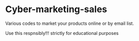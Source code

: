 # Cyber-marketing-sales

Various codes to market your products online or by email list.

Use this respnsibly!!!
strictly for educational purposes
